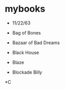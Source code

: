 # mybooks

* 11/22/63

* Bag of Bones
* Bazaar of Bad Dreams
* Black House
* Blaze
* Blockade Billy

*C
